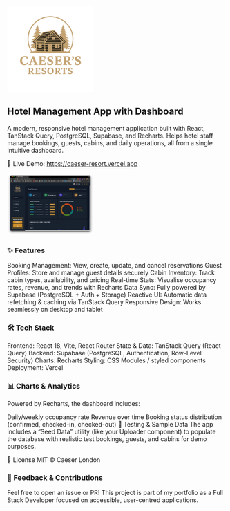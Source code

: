 <!-- <div align="left" style="display: flex; align-items: center; gap: 20px;"> -->
  <img src="public/logo-dark.png" alt="Caeser resort logo" width="200" />

## Hotel Management App with Dashboard

A modern, responsive hotel management application built with React, TanStack Query, PostgreSQL, Supabase, and Recharts. Helps hotel staff manage bookings, guests, cabins, and daily operations, all from a single intuitive dashboard.

🔗 Live Demo: <https://caeser-resort.vercel.app>

  <img src="public/caeser-resort.png" alt="Caeser resort logo" width="200" />

### ✨ Features

Booking Management: View, create, update, and cancel reservations
Guest Profiles: Store and manage guest details securely
Cabin Inventory: Track cabin types, availability, and pricing
Real-time Stats: Visualise occupancy rates, revenue, and trends with Recharts
Data Sync: Fully powered by Supabase (PostgreSQL + Auth + Storage)
Reactive UI: Automatic data refetching & caching via TanStack Query
Responsive Design: Works seamlessly on desktop and tablet

### 🛠️ Tech Stack

Frontend: React 18, Vite, React Router
State & Data: TanStack Query (React Query)
Backend: Supabase (PostgreSQL, Authentication, Row-Level Security)
Charts: Recharts
Styling: CSS Modules / styled components
Deployment: Vercel

### 📊 Charts & Analytics

Powered by Recharts, the dashboard includes:

Daily/weekly occupancy rate
Revenue over time
Booking status distribution (confirmed, checked-in, checked-out)
🧪 Testing & Sample Data
The app includes a “Seed Data” utility (like your Uploader component) to populate the database with realistic test bookings, guests, and cabins for demo purposes.

📄 License
MIT © Caeser London

### 🙌 Feedback & Contributions

Feel free to open an issue or PR! This project is part of my portfolio as a Full Stack Developer focused on accessible, user-centred applications.
